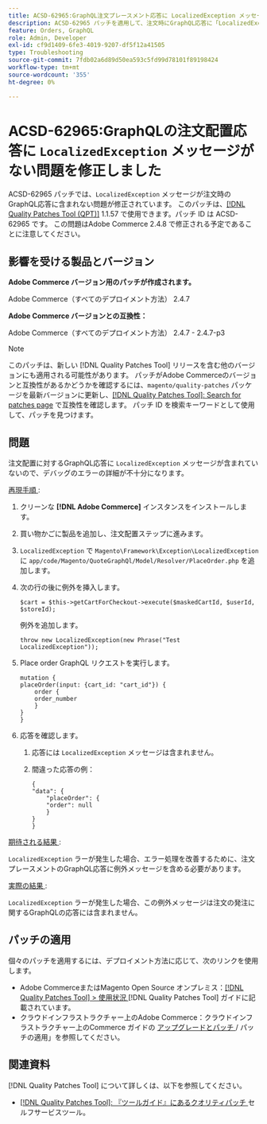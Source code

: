 ```yaml
---
title: ACSD-62965:GraphQL注文プレースメント応答に LocalizedException メッセージが見つからない問題を修正しました
description: ACSD-62965 パッチを適用して、注文時にGraphQL応答に「LocalizedException」メッセージが含まれなかったAdobe Commerceの問題を修正してください。
feature: Orders, GraphQL
role: Admin, Developer
exl-id: cf9d1409-6fe3-4019-9207-df5f12a41505
type: Troubleshooting
source-git-commit: 7fdb02a6d89d50ea593c5fd99d78101f89198424
workflow-type: tm+mt
source-wordcount: '355'
ht-degree: 0%

---
```


# ACSD-62965:GraphQLの注文配置応答に `LocalizedException` メッセージがない問題を修正しました

ACSD-62965 パッチでは、`LocalizedException` メッセージが注文時のGraphQL応答に含まれない問題が修正されています。 このパッチは、[[!DNL Quality Patches Tool (QPT)]](/help/tools/quality-patches-tool/quality-patches-tool-to-self-serve-quality-patches.md) 1.1.57 で使用できます。パッチ ID は ACSD-62965 です。 この問題はAdobe Commerce 2.4.8 で修正される予定であることに注意してください。

## 影響を受ける製品とバージョン

**Adobe Commerce バージョン用のパッチが作成されます。**

Adobe Commerce（すべてのデプロイメント方法） 2.4.7

**Adobe Commerce バージョンとの互換性：**

Adobe Commerce（すべてのデプロイメント方法） 2.4.7 - 2.4.7-p3

>[!NOTE]
>
>このパッチは、新しい [!DNL Quality Patches Tool] リリースを含む他のバージョンにも適用される可能性があります。 パッチがAdobe Commerceのバージョンと互換性があるかどうかを確認するには、`magento/quality-patches` パッケージを最新バージョンに更新し、[[!DNL Quality Patches Tool]: Search for patches page](https://experienceleague.adobe.com/tools/commerce-quality-patches/index.html) で互換性を確認します。 パッチ ID を検索キーワードとして使用して、パッチを見つけます。

## 問題

注文配置に対するGraphQL応答に `LocalizedException` メッセージが含まれていないので、デバッグのエラーの詳細が不十分になります。

<u> 再現手順 </u>:

1. クリーンな **[!DNL Adobe Commerce]** インスタンスをインストールします。
1. 買い物かごに製品を追加し、注文配置ステップに進みます。
1. `LocalizedException` で `Magento\Framework\Exception\LocalizedException` に `app/code/Magento/QuoteGraphQl/Model/Resolver/PlaceOrder.php` を追加します。
1. 次の行の後に例外を挿入します。

   ```
   $cart = $this->getCartForCheckout->execute($maskedCartId, $userId, $storeId);
   ```

   例外を追加します。

   ```
   throw new LocalizedException(new Phrase("Test LocalizedException"));
   ```

1. Place order GraphQL リクエストを実行します。

   ```
   mutation {
   placeOrder(input: {cart_id: "cart_id"}) {
       order {
       order_number
       }
   }
   }
   ```

1. 応答を確認します。
   1. 応答には `LocalizedException` メッセージは含まれません。
   1. 間違った応答の例：

      ```
      {
      "data": {
          "placeOrder": {
          "order": null
          }
      }
      }
      ```

<u> 期待される結果 </u>:

`LocalizedException` ラーが発生した場合、エラー処理を改善するために、注文プレースメントのGraphQL応答に例外メッセージを含める必要があります。

<u> 実際の結果 </u>:

`LocalizedException` ラーが発生した場合、この例外メッセージは注文の発注に関するGraphQLの応答には含まれません。

## パッチの適用

個々のパッチを適用するには、デプロイメント方法に応じて、次のリンクを使用します。

* Adobe CommerceまたはMagento Open Source オンプレミス：[[!DNL Quality Patches Tool] > 使用状況 ](/help/tools/quality-patches-tool/usage.md) [!DNL Quality Patches Tool] ガイドに記載されています。
* クラウドインフラストラクチャー上のAdobe Commerce：クラウドインフラストラクチャー上のCommerce ガイドの [ アップグレードとパッチ ](https://experienceleague.adobe.com/docs/commerce-cloud-service/user-guide/develop/upgrade/apply-patches.html)/ パッチの適用」を参照してください。

## 関連資料

[!DNL Quality Patches Tool] について詳しくは、以下を参照してください。

* [[!DNL Quality Patches Tool]: 『ツールガイド』にあるクオリティパッチ ](/help/tools/quality-patches-tool/quality-patches-tool-to-self-serve-quality-patches.md) セルフサービスツール。

